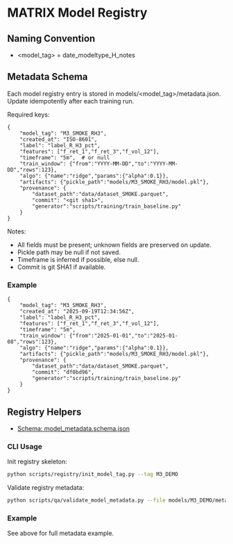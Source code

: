 # MATRIX Model Registry

## Naming Convention
- <model_tag> = date_modeltype_H_notes

## Metadata Schema

Each model registry entry is stored in models/<model_tag>/metadata.json. Update idempotently after each training run.

Required keys:
```
{
	"model_tag": "M3_SMOKE_RH3",
	"created_at": "ISO-8601",
	"label": "label_R_H3_pct",
	"features": ["f_ret_1","f_ret_3","f_vol_12"],
	"timeframe": "5m",  # or null
	"train_window": {"from":"YYYY-MM-DD","to":"YYYY-MM-DD","rows":123},
	"algo": {"name":"ridge","params":{"alpha":0.1}},
	"artifacts": {"pickle_path":"models/M3_SMOKE_RH3/model.pkl"},
	"provenance": {
		"dataset_path":"data/dataset_SMOKE.parquet",
		"commit": "<git sha1>",
		"generator":"scripts/training/train_baseline.py"
	}
}
```

Notes:
- All fields must be present; unknown fields are preserved on update.
- Pickle path may be null if not saved.
- Timeframe is inferred if possible, else null.
- Commit is git SHA1 if available.

### Example
```
{
	"model_tag": "M3_SMOKE_RH3",
	"created_at": "2025-09-19T12:34:56Z",
	"label": "label_R_H3_pct",
	"features": ["f_ret_1","f_ret_3","f_vol_12"],
	"timeframe": "5m",
	"train_window": {"from":"2025-01-01","to":"2025-01-08","rows":123},
	"algo": {"name":"ridge","params":{"alpha":0.1}},
	"artifacts": {"pickle_path":"models/M3_SMOKE_RH3/model.pkl"},
	"provenance": {
		"dataset_path":"data/dataset_SMOKE.parquet",
		"commit": "df0bd96",
		"generator":"scripts/training/train_baseline.py"
	}
}
```


## Registry Helpers

- [Schema: model_metadata.schema.json](../docs/schemas/model_metadata.schema.json)

### CLI Usage
Init registry skeleton:
```bash
python scripts/registry/init_model_tag.py --tag M3_DEMO
```
Validate registry metadata:
```bash
python scripts/qa/validate_model_metadata.py --file models/M3_DEMO/metadata.json --schema docs/schemas/model_metadata.schema.json
```

### Example
See above for full metadata example.
